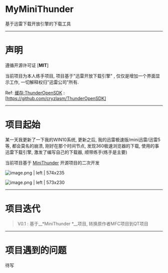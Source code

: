 # MyMiniThunder
基于迅雷下载开放引擎的下载工具

---

# 声明
遵循开源许可证 [__MIT__] 

当前项目为本人练手项目, 
项目基于"迅雷开放下载引擎" , 仅仅是增加一个界面显示工作, 一切解释权归"迅雷公司"所有.


Ref:
[缓存:ThunderOpenSDK](https://github.com/cryzlasm/ThunderOpenSDK) : [https://github.com/cryzlasm/ThunderOpenSDK]


---

# 项目起始
某一天我更新了一下我的WIN10系统, 更新之后, 我的迅雷极速版/mini迅雷/迅雷5等, 都会莫名的崩溃, 刚好在那个时间节点, 发现360极速浏览器的下载, 使用的事迅雷下载引擎, 激发了编写自己的下载器, 顺带练手(练手是主要)


当前项目基于  [MiniThunder](https://github.com/intlinfo/MiniThunder) 开源项目的二次开发


![image.png | left | 574x235](https://cdn.nlark.com/yuque/0/2018/png/172196/1537420815594-f9ba387a-d91b-4e2d-9fae-45c6c9c438e3.png "")




![image.png | left | 573x230](https://cdn.nlark.com/yuque/0/2018/png/172196/1537420858505-f6fec75f-562d-4734-bce7-7e48597ede71.png "")




---

# 项目迭代

> V0.1 : 基于__*MiniThunder *__项目, 转换原作者MFC项目到QT项目


---

# 项目遇到的问题

待写



